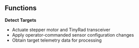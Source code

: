 ## Functions
**Detect Targets**
- Actuate stepper motor and TinyRad transceiver
- Apply operator-commanded sensor configuration changes 
- Obtain target telemetry data for processing
